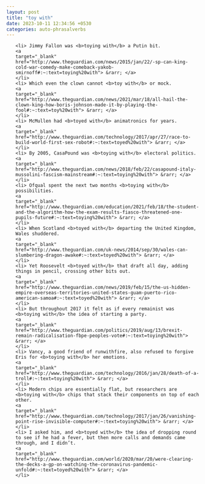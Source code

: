 ```yaml
---
layout: post
title: "toy with"
date: 2023-10-11 12:34:56 +0530
categories: auto-phrasalverbs
---
```

<ol>

    <li> Jimmy Fallon was <b>toying with</b> a Putin bit.
    <a 
    target="_blank" 
    href="http://www.theguardian.com/news/2015/jan/22/-sp-can-king-cold-war-comedy-make-comeback-yakob-smirnoff#:~:text=toying%20with"> &rarr; </a>
    </li>
    <li> Which even the clown cannot <b>toy with</b> or mock.
    <a 
    target="_blank" 
    href="http://www.theguardian.com/news/2021/mar/18/all-hail-the-clown-king-how-boris-johnson-made-it-by-playing-the-fool#:~:text=toy%20with"> &rarr; </a>
    </li>
    <li> McMullen had <b>toyed with</b> animatronics for years.
    <a 
    target="_blank" 
    href="http://www.theguardian.com/technology/2017/apr/27/race-to-build-world-first-sex-robot#:~:text=toyed%20with"> &rarr; </a>
    </li>
    <li> By 2005, CasaPound was <b>toying with</b> electoral politics.
    <a 
    target="_blank" 
    href="http://www.theguardian.com/news/2018/feb/22/casapound-italy-mussolini-fascism-mainstream#:~:text=toying%20with"> &rarr; </a>
    </li>
    <li> Ofqual spent the next two months <b>toying with</b> possibilities.
    <a 
    target="_blank" 
    href="http://www.theguardian.com/education/2021/feb/18/the-student-and-the-algorithm-how-the-exam-results-fiasco-threatened-one-pupils-future#:~:text=toying%20with"> &rarr; </a>
    </li>
    <li> When Scotland <b>toyed with</b> departing the United Kingdom, Wales shuddered.
    <a 
    target="_blank" 
    href="http://www.theguardian.com/uk-news/2014/sep/30/wales-can-slumbering-dragon-awake#:~:text=toyed%20with"> &rarr; </a>
    </li>
    <li> Yet Roosevelt <b>toyed with</b> that draft all day, adding things in pencil, crossing other bits out.
    <a 
    target="_blank" 
    href="http://www.theguardian.com/news/2019/feb/15/the-us-hidden-empire-overseas-territories-united-states-guam-puerto-rico-american-samoa#:~:text=toyed%20with"> &rarr; </a>
    </li>
    <li> But throughout 2017 it felt as if every remainist was <b>toying with</b> the idea of starting a party.
    <a 
    target="_blank" 
    href="http://www.theguardian.com/politics/2019/aug/13/brexit-remain-radicalisation-fbpe-peoples-vote#:~:text=toying%20with"> &rarr; </a>
    </li>
    <li> Vancy, a good friend of runwithfire, also refused to forgive Eris for <b>toying with</b> her emotions.
    <a 
    target="_blank" 
    href="http://www.theguardian.com/technology/2016/jan/28/death-of-a-troll#:~:text=toying%20with"> &rarr; </a>
    </li>
    <li> Modern chips are essentially flat, but researchers are <b>toying with</b> chips that stack their components on top of each other.
    <a 
    target="_blank" 
    href="http://www.theguardian.com/technology/2017/jan/26/vanishing-point-rise-invisible-computer#:~:text=toying%20with"> &rarr; </a>
    </li>
    <li> I asked him, and <b>toyed with</b> the idea of dropping round to see if he had a fever, but then more calls and demands came through, and I didn’t.
    <a 
    target="_blank" 
    href="http://www.theguardian.com/world/2020/mar/20/were-clearing-the-decks-a-gp-on-watching-the-coronavirus-pandemic-unfold#:~:text=toyed%20with"> &rarr; </a>
    </li>